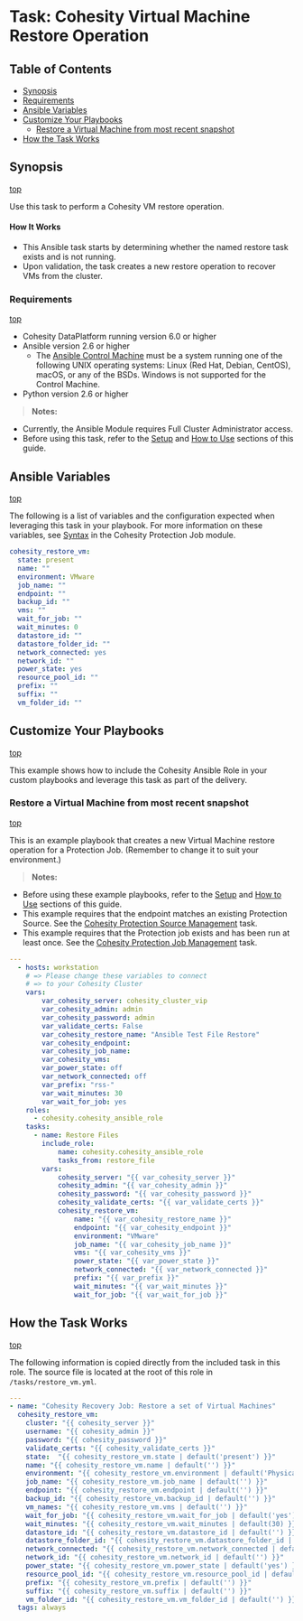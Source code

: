 # Task: Cohesity Virtual Machine Restore Operation

## Table of Contents
- [Synopsis](#synopsis)
- [Requirements](#requirements)
- [Ansible Variables](#Ansible-Variables)
- [Customize Your Playbooks](#Customize-your-playbooks)
  - [Restore a Virtual Machine from most recent snapshot](#Restore-a-Virtual-Machine-from-most-recent-snapshot)
- [How the Task Works](#How-the-Task-works)

## Synopsis
[top](#task-cohesity-virtual-machine-restore-operation)

Use this task to perform a Cohesity VM restore operation.

#### How It Works
- This Ansible task starts by determining whether the named restore task exists and is not running.
- Upon validation, the task creates a new restore operation to recover VMs from the cluster.

### Requirements
[top](#task-cohesity-virtual-machine-restore-operation)

* Cohesity DataPlatform running version 6.0 or higher
* Ansible version 2.6 or higher
  * The [Ansible Control Machine](https://docs.ansible.com/ansible/latest/installation_guide/intro_installation.html#control-machine-requirements) must be a system running one of the following UNIX operating systems: Linux (Red Hat, Debian, CentOS), macOS, or any of the BSDs. Windows is not supported for the Control Machine.
* Python version 2.6 or higher

> **Notes:**
  - Currently, the Ansible Module requires Full Cluster Administrator access.
  - Before using this task, refer to the [Setup](../setup.md) and [How to Use](../how-to-use.md) sections of this guide.

## Ansible Variables
[top](#task-cohesity-virtual-machine-restore-operation)

The following is a list of variables and the configuration expected when leveraging this task in your playbook.  For more information on these variables, see [Syntax](/modules/cohesity_job.md?id=syntax) in the Cohesity Protection Job module.
```yaml
cohesity_restore_vm:
  state: present
  name: ""
  environment: VMware
  job_name: ""
  endpoint: ""
  backup_id: ""
  vms: ""
  wait_for_job: ""
  wait_minutes: 0
  datastore_id: ""
  datastore_folder_id: ""
  network_connected: yes
  network_id: ""
  power_state: yes
  resource_pool_id: ""
  prefix: ""
  suffix: ""
  vm_folder_id: ""
```
## Customize Your Playbooks
[top](#task-cohesity-virtual-machine-restore-operation)

This example shows how to include the Cohesity Ansible Role in your custom playbooks and leverage this task as part of the delivery.

### Restore a Virtual Machine from most recent snapshot
[top](#task-cohesity-virtual-machine-restore-operation)

This is an example playbook that creates a new Virtual Machine restore operation for a Protection Job. (Remember to change it to suit your environment.)
> **Notes:**
  - Before using these example playbooks, refer to the [Setup](../setup.md) and [How to Use](../how-to-use.md) sections of this guide.
  - This example requires that the endpoint matches an existing Protection Source. See the [Cohesity Protection Source Management](tasks/source.md) task.
  - This example requires that the Protection job exists and has been run at least once. See the [Cohesity Protection Job Management](tasks/job.md) task.

```yaml
---
  - hosts: workstation
    # => Please change these variables to connect
    # => to your Cohesity Cluster
    vars:
        var_cohesity_server: cohesity_cluster_vip
        var_cohesity_admin: admin
        var_cohesity_password: admin
        var_validate_certs: False
        var_cohesity_restore_name: "Ansible Test File Restore"
        var_cohesity_endpoint:
        var_cohesity_job_name:
        var_cohesity_vms:
        var_power_state: off
        var_network_connected: off
        var_prefix: "rss-"
        var_wait_minutes: 30
        var_wait_for_job: yes
    roles:
      - cohesity.cohesity_ansible_role
    tasks:
      - name: Restore Files
        include_role:
            name: cohesity.cohesity_ansible_role
            tasks_from: restore_file
        vars:
            cohesity_server: "{{ var_cohesity_server }}"
            cohesity_admin: "{{ var_cohesity_admin }}"
            cohesity_password: "{{ var_cohesity_password }}"
            cohesity_validate_certs: "{{ var_validate_certs }}"
            cohesity_restore_vm:
                name: "{{ var_cohesity_restore_name }}"
                endpoint: "{{ var_cohesity_endpoint }}"
                environment: "VMware"
                job_name: "{{ var_cohesity_job_name }}"
                vms: "{{ var_cohesity_vms }}"
                power_state: "{{ var_power_state }}"
                network_connected: "{{ var_network_connected }}"
                prefix: "{{ var_prefix }}"
                wait_minutes: "{{ var_wait_minutes }}"
                wait_for_job: "{{ var_wait_for_job }}"

```


## How the Task Works
[top](#task-cohesity-virtual-machine-restore-operation)

The following information is copied directly from the included task in this role. The source file is located at the root of this role in `/tasks/restore_vm.yml`.
```yaml
---
- name: "Cohesity Recovery Job: Restore a set of Virtual Machines"
  cohesity_restore_vm:
    cluster: "{{ cohesity_server }}"
    username: "{{ cohesity_admin }}"
    password: "{{ cohesity_password }}"
    validate_certs: "{{ cohesity_validate_certs }}"
    state:  "{{ cohesity_restore_vm.state | default('present') }}"
    name: "{{ cohesity_restore_vm.name | default('') }}"
    environment: "{{ cohesity_restore_vm.environment | default('Physical') }}"
    job_name: "{{ cohesity_restore_vm.job_name | default('') }}"
    endpoint: "{{ cohesity_restore_vm.endpoint | default('') }}"
    backup_id: "{{ cohesity_restore_vm.backup_id | default('') }}"
    vm_names: "{{ cohesity_restore_vm.vms | default('') }}"
    wait_for_job: "{{ cohesity_restore_vm.wait_for_job | default('yes') }}"
    wait_minutes: "{{ cohesity_restore_vm.wait_minutes | default(30) }}"
    datastore_id: "{{ cohesity_restore_vm.datastore_id | default('') }}"
    datastore_folder_id: "{{ cohesity_restore_vm.datastore_folder_id | default('') }}"
    network_connected: "{{ cohesity_restore_vm.network_connected | default('yes') }}"
    network_id: "{{ cohesity_restore_vm.network_id | default('') }}"
    power_state: "{{ cohesity_restore_vm.power_state | default('yes') }}"
    resource_pool_id: "{{ cohesity_restore_vm.resource_pool_id | default('') }}"
    prefix: "{{ cohesity_restore_vm.prefix | default('') }}"
    suffix: "{{ cohesity_restore_vm.suffix | default('') }}"
    vm_folder_id: "{{ cohesity_restore_vm.vm_folder_id | default('') }}"
  tags: always

```
